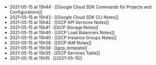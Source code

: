 - 2021-05-15 at 15h44 · [[Google Cloud SDK Commands for Projects and Configurations]]
- 2021-05-15 at 15h43 · [[Google Cloud SDK CLI Notes]]
- 2021-05-15 at 15h42 · [[GCP API Services Notes]]
- 2021-05-15 at 15h41 · [[GCP Storage Notes]]
- 2021-05-15 at 15h40 · [[GCP Load Balancers Notes]]
- 2021-05-15 at 15h40 · [[GCP Instance Groups Notes]]
- 2021-05-15 at 15h38 · [[GCP IAM Notes]]
- 2021-05-15 at 15h38 · [[gcp_template]]
- 2021-05-15 at 15h35 · [[GCP Services Table]]
- 2021-05-15 at 15h15 · [[2021-05-15]]
